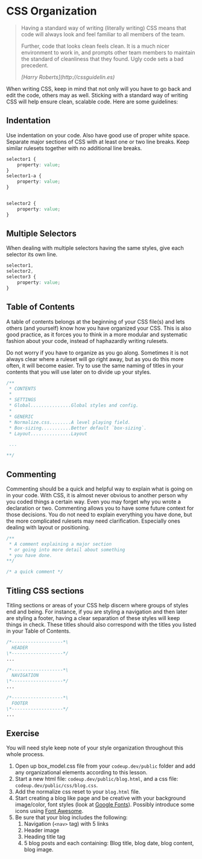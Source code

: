 # CSS Organization

> Having a standard way of writing (literally writing) CSS means that code will always look and feel familiar to all members of the team.
>
> Further, code that looks clean feels clean. It is a much nicer environment to work in, and prompts other team members to maintain the standard of cleanliness that they found. Ugly code sets a bad precedent.
> <footer><cite>[Harry Roberts](http://cssguidelin.es)

When writing CSS, keep in mind that not only will you have to go back and edit the code, others may as well. Sticking with a standard way of writing CSS will help ensure clean, scalable code. Here are some guidelines:

## Indentation
Use indentation on your code. Also have good use of proper white space. Separate major sections of CSS with at least one or two line breaks. Keep similar rulesets together with no additional line breaks.

```css
selector1 {
    property: value;
}
selector1-a {
    property: value;
}


selector2 {
    property: value;
}
```

## Multiple Selectors
When dealing with multiple selectors having the same styles, give each selector its own line.

```css
selector1,
selector2,
selector3 {
    property: value;
}
```
## Table of Contents
A table of contents belongs at the beginning of your CSS file(s) and lets others (and yourself) know how you have organized your CSS. This is also good practice, as it forces you to think in a more modular and systematic fashion about your code, instead of haphazardly writing rulesets.

Do not worry if you have to organize as you go along. Sometimes it is not always clear where a ruleset will go right away, but as you do this more often, it will become easier. Try to use the same naming of titles in your contents that you will use later on to divide up your styles.

```css
/**
 * CONTENTS
 *
 * SETTINGS
 * Global...............Global styles and config.
 *
 * GENERIC
 * Normalize.css........A level playing field.
 * Box-sizing...........Better default `box-sizing`.
 * Layout...............Layout

 ...

**/
```

## Commenting
Commenting should be a quick and helpful way to explain what is going on in your code. With CSS, it is almost never obvious to another person why you coded things a certain way. Even you may forget why you wrote a declaration or two. Commenting allows you to have some future context for those decisions. You do not need to explain everything you have done, but the more complicated rulesets may need clarification. Especially ones dealing with layout or positioning.

```css
/**
 * A comment explaining a major section
 * or going into more detail about something
 * you have done.
**/

/* a quick comment */
```

## Titling CSS sections
Titling sections or areas of your CSS help discern where groups of styles end and being. For instance, if you are styling a navigation and then later are styling a footer, having a clear separation of these styles will keep things in check. These titles should also correspond with the titles you listed in your Table of Contents.

```css
/*-------------------*\
  HEADER
\*-------------------*/
...

/*-------------------*\
  NAVIGATION
\*-------------------*/
...

/*-------------------*\
  FOOTER
\*-------------------*/
...

```

## Exercise
You will need style keep note of your style organization throughout this whole process.

1. Open up box_model.css file from your `codeup.dev/public` folder and add any organizational elements according to this lesson.
1. Start a new html file: `codeup.dev/public/blog.html`, and a css file: `codeup.dev/public/css/blog.css`.
1. Add the normalize css reset to your `blog.html` file.
1. Start creating a blog like page and be creative with your background image/color, font styles (look at [Google Fonts](http://www.google.com/fonts)). Possibly introduce some icons using [Font Awesome](http://fortawesome.github.io/Font-Awesome/icons).
1. Be sure that your blog includes the following:
    1. Navigation (`<nav>` tag) with 5 links
    1. Header image
    1. Heading title tag
    1. 5 blog posts and each containing: Blog title, blog date, blog content, blog image.
